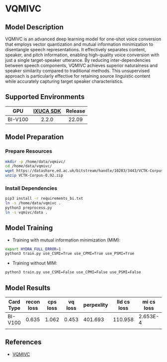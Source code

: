 # VQMIVC

## Model Description

VQMIVC is an advanced deep learning model for one-shot voice conversion that employs vector quantization and mutual
information minimization to disentangle speech representations. It effectively separates content, speaker, and pitch
information, enabling high-quality voice conversion with just a single target-speaker utterance. By reducing
inter-dependencies between speech components, VQMIVC achieves superior naturalness and speaker similarity compared to
traditional methods. This unsupervised approach is particularly effective for retaining source linguistic content while
accurately capturing target speaker characteristics.

## Supported Environments

| GPU    | [IXUCA SDK](https://gitee.com/deep-spark/deepspark#%E5%A4%A9%E6%95%B0%E6%99%BA%E7%AE%97%E8%BD%AF%E4%BB%B6%E6%A0%88-ixuca) | Release |
| :----: | :----: | :----: |
| BI-V100 | 2.2.0     |  22.09  |

## Model Preparation

### Prepare Resources

```sh
mkdir -p /home/data/vqmivc/
cd /home/data/vqmivc/
wget https://datashare.ed.ac.uk/bitstream/handle/10283/3443/VCTK-Corpus-0.92.zip
unzip VCTK-Corpus-0.92.zip
```

### Install Dependencies

```sh
pip3 install -r requirements_bi.txt
ln -s /home/data/vqmivc .
python3 preprocess.py
ln -s vqmivc/data .
```

## Model Training

- Training with mutual information minimization (MIM):

```sh
export HYDRA_FULL_ERROR=1
python3 train.py use_CSMI=True use_CPMI=True use_PSMI=True
```

- Training without MIM:

```sh
python3 train.py use_CSMI=False use_CPMI=False use_PSMI=False 
```

## Model Results

| Card Type | recon loss | cps loss | vq loss | perpexlity | lld cs loss | mi cs loss | lld ps loss | mi ps loss | lld cp loss | mi cp loss | used time(s) |
|-----------|------------|----------|---------|------------|-------------|------------|-------------|------------|-------------|------------|--------------|
| BI-V100   | 0.635      | 1.062    | 0.453   | 401.693    | 110.958     | 2.653E-4   | 0.052       | 0.001      | 219.895     | 0.021      | 4.315        |
|           |

## References

- [VQMIVC](https://github.com/Wendison/VQMIVC)
